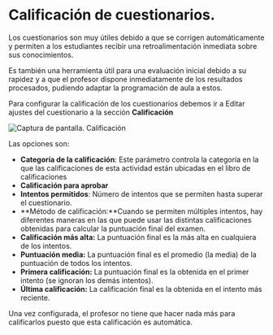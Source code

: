 # Calificación de cuestionarios.

Los cuestionarios son muy útiles debido a que se corrigen automáticamente y permiten a los estudiantes recibir una retroalimentación inmediata sobre sus conocimientos.

Es también una herramienta útil para una evaluación inicial debido a su rapidez y a que el profesor dispone inmediatamente de los resultados procesados, pudiendo adaptar la programación de aula a estos.

Para configurar la calificación de los cuestionarios debemos ir a Editar ajustes del cuestionario a la sección **Calificación**

![Captura de pantalla. Calificación](/assets/Selección_259.png)

Las opciones son:

* **Categoría de la calificación**: Este parámetro controla la categoría en la que las calificaciones de esta actividad están ubicadas en el libro de calificaciones
* **Calificación para aprobar**
* **Intentos permitidos**: Número de intentos que se permiten hasta superar el cuestionario.
* **Método de calificación:**Cuando se permiten múltiples intentos, hay diferentes maneras en las que puede usar las distintas calificaciones obtenidas para calcular la puntuación final del examen.
* **Calificación más alta:** La puntuación final es la más alta en cualquiera de los intentos.
* **Puntuación media:** La puntuación final es el promedio \(la media\) de la puntuación de todos los intentos.
* **Primera calificación:** La puntuación final es la obtenida en el primer intento \(se ignoran los demás intentos\).
* **Última calificación:** La calificación final es la obtenida en el intento más reciente.

Una vez configurada, el profesor no tiene que hacer nada más para calificarlos puesto que esta calificación es automática.

